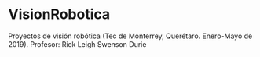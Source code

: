 # VisionRobotica
Proyectos de visión robótica (Tec de Monterrey, Querétaro. Enero-Mayo de 2019).
Profesor: Rick Leigh Swenson Durie
